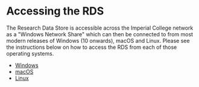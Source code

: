# Accessing the RDS

The Research Data Store is accessible across the Imperial College network as a "Windows Network Share" which can then be connected to from most modern releases of Windows (10 onwards), macOS and Linux. Please see the instructions below on how to access the RDS from each of those operating systems.

* [Windows](./windows.md)
* [macOS](./macos.md)
* [Linux](./linux.md)